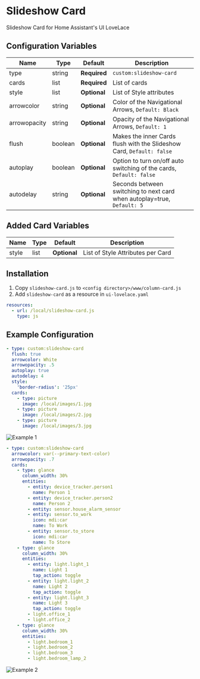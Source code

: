 # Slideshow Card

Slideshow Card for Home Assistant's UI LoveLace

## Configuration Variables

| Name | Type | Default | Description
| ---- | ---- | ------- | -----------
| type | string | **Required** | `custom:slideshow-card`
| cards | list | **Required** | List of cards
| style | list | **Optional** | List of Style attributes
| arrowcolor | string | **Optional** | Color of the Navigational Arrows, `Default: Black`
| arrowopacity | string | **Optional** | Opacity of the Navigational Arrows, `Default: 1`
| flush | boolean | **Optional** | Makes the inner Cards flush with the Slideshow Card, `Default: false`
| autoplay | boolean | **Optional** | Option to turn on/off auto switching of the cards, `Default: false`
| autodelay | string | **Optional** | Seconds between switching to next card when autoplay=true, `Default: 5`

## Added Card Variables

| Name | Type | Default | Description
| ---- | ---- | ------- | -----------
| style | list | **Optional** | List of Style Attributes per Card

## Installation

1. Copy `slideshow-card.js` to `<config directory>/www/column-card.js`
2. Add `slideshow-card` as a resource in `ui-lovelace.yaml`

```yaml
resources:
  - url: /local/slideshow-card.js
    type: js
```

## Example Configuration

```yaml
- type: custom:slideshow-card
  flush: true
  arrowcolor: White
  arrowopacity: .5
  autoplay: true
  autodelay: 4
  style:
    'border-radius': '25px'
  cards:
    - type: picture
      image: /local/images/1.jpg
    - type: picture
      image: /local/images/2.jpg
    - type: picture
      image: /local/images/3.jpg
```

![Example 1](https://i.gyazo.com/2ec6758472c4802cac7deb4f2beb777e.gif)

```yaml
- type: custom:slideshow-card
  arrowcolor: var(--primary-text-color)
  arrowopacity: .7
  cards:
    - type: glance
      column_width: 30%
      entities:
        - entity: device_tracker.person1
          name: Person 1
        - entity: device_tracker.person2
          name: Person 2
        - entity: sensor.house_alarm_sensor
        - entity: sensor.to_work
          icon: mdi:car
          name: To Work
        - entity: sensor.to_store
          icon: mdi:car
          name: To Store
    - type: glance
      column_width: 30%
      entities:
        - entity: light.light_1
          name: Light 1
          tap_action: toggle
        - entity: light.light_2
          name: Light 2
          tap_action: toggle
        - entity: light.light_3
          name: Light 3
          tap_action: toggle
        - light.office_1
        - light.office_2
    - type: glance
      column_width: 30%
      entities:
        - light.bedroom_1
        - light.bedroom_2
        - light.bedroom_3
        - light.bedroom_lamp_2
```

![Example 2](https://i.gyazo.com/9a344f995906b43e42b8be85e9c8d675.gif)
